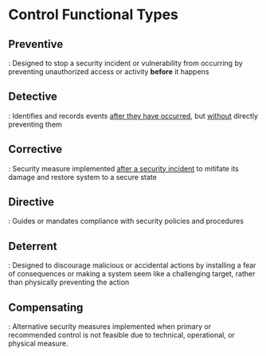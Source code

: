 # Control Functional Types

## Preventive
 : Designed to stop a security incident or vulnerability from occurring by preventing unauthorized access or activity __before__ it happens


## Detective
 : Identifies and records events <u>after they have occurred</u>, but <u>without</u> directly preventing them


## Corrective
 : Security measure implemented <u>after a security incident</u> to mitifate its damage and restore system to a secure state


## Directive
 : Guides or mandates compliance with security policies and procedures


## Deterrent
 : Designed to discourage malicious or accidental actions by installing a fear of consequences or making a system seem like a challenging target, rather than physically preventing the action


## Compensating
 : Alternative security measures implemented when primary or recommended control is not feasible due to technical, operational, or physical measure.